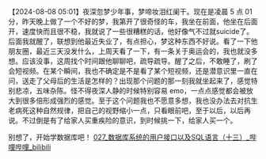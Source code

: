 
【2024-08-08 05:01】夜深忽梦少年事，梦啼妆泪红阑干。现在是凌晨 5 点 01 分，昨天晚上做了一个不好的梦，我第开了很奇怪的车，我坐在前面，他坐在后面开，速度快而且很不稳，我就说了一些很糟糕的话，他好像气不过就suicide了。后面我就醒了，联想到他最近失业了，有点担心，梦这种东西不好说。看了一下他朋友圈，最近三天没发什么，上周天看了一下，有一条关于奥运会的，我也就没多想。应该没事，这周找个时间跟他聊聊吧，疏导疏导。醒了之后，不敢睡了，刷了会短视频。在某个瞬间，我也不确定是不是看了某个短视频，还是潜意识里一直在问，送走了父母后的生活是怎样的？出现那个问题的那一刻我就坐起来了，感觉特别悲凉，五味杂陈。怪不得夜深人静的时候特别容易 emo，一点点感觉都会被放大到很多倍形成强烈的感觉。至于这个问题我也不愿意多想，我也没办法去对抗生老病死这种自然规律，把自己的视野缩小一点，只看眼前吧，至于以后，以后再说。不过倒是有了给家人买重疾险的意识，到时候挑一下，给家人买一个。

别想了，开始学数据库吧！ [027_数据库系统的用户接口以及SQL语言（十三）_哔哩哔哩_bilibili](https://www.bilibili.com/video/BV1ux411G7Bs/?p=27&spm_id_from=pageDriver&vd_source=081641abeed94aff322f0473e2c1773d)